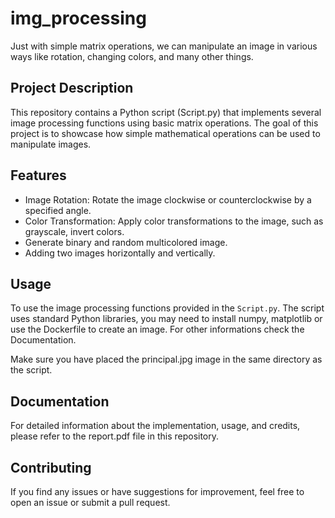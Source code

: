 # img_processing

Just with simple matrix operations, we can manipulate an image in various ways like rotation, changing colors, and many other things.

## Project Description

This repository contains a Python script (Script.py) that implements several image processing functions using basic matrix operations. The goal of this project is to showcase how simple mathematical operations can be used to manipulate images.

## Features

- Image Rotation: Rotate the image clockwise or counterclockwise by a specified angle.
- Color Transformation: Apply color transformations to the image, such as grayscale, invert colors.
- Generate binary and random multicolored image.
- Adding two images horizontally and vertically.
## Usage

To use the image processing functions provided in the `Script.py`. The script uses standard Python libraries, you may need to install numpy, matplotlib or use the Dockerfile to create an image.
For other informations check the Documentation.

Make sure you have placed the principal.jpg image in the same directory as the script.

## Documentation

For detailed information about the implementation, usage, and credits, please refer to the report.pdf file in this repository.

## Contributing

If you find any issues or have suggestions for improvement, feel free to open an issue or submit a pull request.


